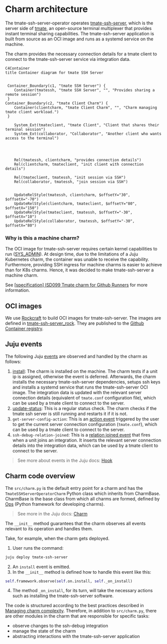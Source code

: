 # Charm architecture

The tmate-ssh-server-operator operates [tmate-ssh-server](https://github.com/tmate-io/tmate-ssh-server),
which is the server side of [tmate](https://tmate.io/), an open-source terminal multiplexer
that provides instant terminal sharing capabilities.
The tmate-ssh-server application is built from source as an OCI image and runs as a systemd service on the machine.

The charm provides the necessary connection details for a tmate client to connect to the tmate-ssh-server service
via integration data.


```mermaid
C4Container
title Container diagram for tmate SSH Server


 Container_Boundary(c1, "tmate SSH Server") {
    Container(tmatessh, "tmate SSH Server", "", "Provides sharing a remote session")
 }
Container_Boundary(c2, "tmate Client Charm") {
    Container(clientcharm, "tmate Client Charm", "", "Charm managing tmate client workload.")
 }

    System_Ext(tmateclient, "tmate Client", "Client that shares their terminal session")
    System_Ext(collaborator, "Collaborator", "Another client who wants access to the terminal")




    Rel(tmatessh, clientcharm, "provides connection details")
    Rel(clientcharm, tmateclient, "init client with connection details")

    Rel(tmateclient, tmatessh, "init session via SSH")
    Rel(collaborator, tmatessh, "join session via SSH")


    UpdateRelStyle(tmatessh, clientcharm, $offsetY="30", $offsetX="-70")
    UpdateRelStyle(clientcharm, tmateclient, $offsetY="80", $offsetX="150")
    UpdateRelStyle(tmateclient, tmatessh, $offsetY="-30", $offsetX="10")
    UpdateRelStyle(collaborator, tmatessh, $offsetY="-30", $offsetX="80")
```

### Why is this a machine charm?

The OCI image for tmate-ssh-server requires certain kernel capabilities to run ([SYS_ADMIN](https://github.com/tmate-io/tmate-ssh-server/issues/73#issuecomment-762756632)).
At design time, due to the limitations of a Juju Kubernetes charm, the container was unable to receive the capability.
Furthermore, providing SSH ingress for machine charms is easier to achieve than for K8s charms. Hence, it was decided to make tmate-ssh-server a machine charm. 

See [[specification] ISD099 Tmate charm for Github Runners](https://discourse.charmhub.io/t/specification-isd099-tmate-charm-for-github-runners/16837) 
for more information.
## OCI images

We use [Rockcraft](https://canonical-rockcraft.readthedocs-hosted.com/en/latest/) to build OCI images for tmate-ssh-server. 
The images are defined in [tmate-ssh-server_rock](https://github.com/canonical/tmate-ssh-server-operator/tree/main/tmate-ssh-server_rock).
They are published to the [Github Container registry](https://github.com/canonical/tmate-ssh-server-operator/pkgs/container/tmate-ssh-server).


## Juju events

The following Juju [events](https://juju.is/docs/sdk/event) are observed and handled by the charm as follows:

1. [install](https://canonical-juju.readthedocs-hosted.com/en/latest/user/reference/hook/#install): The charm is installed on the machine. The charm tests if a unit ip is assigned, otherwise the event is deferred. Afterwards,
the charm installs the necessary tmate-ssh-server dependencies, setups ssh keys and installs a systemd service that runs the tmate-ssh-server OCI image. The integration data is updated with the relevant server connection details (equivalent of `tmate.conf` configuration file), 
which can be used by a tmate client to connect to the server.
2. [update-status](https://canonical-juju.readthedocs-hosted.com/en/latest/user/reference/hook/#update-status): This is a regular status check. The charm
checks if the tmate ssh server is still running and restarts it if it is not.
3. `get-server-config-action`: This is an [action event](https://canonical-juju.readthedocs-hosted.com/en/latest/user/reference/hook/#action-actiont)  triggered by the user
to get the current server connection configuration (`tmate.conf`), which can be used by a tmate client to connect to the server.
5. `ssh-debug-relation-joined`: This is a [relation joined event](https://canonical-juju.readthedocs-hosted.com/en/latest/user/reference/hook/#endpoint-relation-joined) that fires when 
a unit joins an integration. It inserts the relevant server connection details into the integration data, which can be used by a tmate client to connect to the server.

> See more about events in the Juju docs: [Hook](https://canonical-juju.readthedocs-hosted.com/en/latest/user/reference/hook)


## Charm code overview

The `src/charm.py` is the default entry point for a charm and has the `TmateSSHServerOperatorCharm` Python class which inherits from CharmBase. CharmBase is the base class 
from which all charms are formed, defined by [Ops](https://juju.is/docs/sdk/ops) (Python framework for developing charms).

> See more in the Juju docs: [Charm](https://canonical-juju.readthedocs-hosted.com/en/latest/user/reference/charm/)

The `__init__` method guarantees that the charm observes all events relevant to its operation and handles them.

Take, for example, when the charm gets deployed.

1. User runs the command:
```bash
juju deploy tmate-ssh-server
```
2. An `install` event is emitted.
3. In the `__init__` method is defined how to handle this event like this:
```python
self.framework.observe(self.on.install, self._on_install)
```
4. The method `_on_install`, for its turn, will take the necessary actions such as installing the tmate-ssh-server software.


The code is structured according to the best practices described in [Managing charm complexity](https://discourse.charmhub.io/t/specification-isd014-managing-charm-complexity/11619).
Therefore, in addition to `src/charm.py`, there are other modules in the charm that are responsible for specific tasks:

- observe changes to the ssh-debug integration
- manage the state of the charm
- abstracting interactions with the tmate-ssh-server application